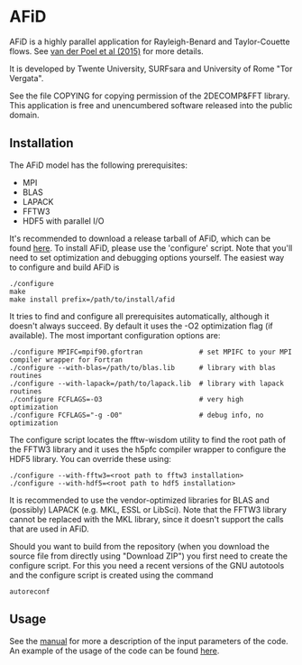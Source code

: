 AFiD
====
AFiD is a highly parallel application for Rayleigh-Benard and Taylor-Couette flows. 
See ​[van der Poel et al (2015)](http://dx.doi.org/10.1016/j.compfluid.2015.04.007)
for more details. 

It is developed by Twente University, SURFsara and University of Rome "Tor Vergata". 

See the file COPYING for copying permission of the 2DECOMP&FFT library.
This application is free and unencumbered software released into the public domain. 

Installation
------------
The AFiD model has the following prerequisites:

 * MPI
 * BLAS
 * LAPACK
 * FFTW3
 * HDF5 with parallel I/O 

It's recommended to download a release tarball of AFiD, which can be found ​[here](https://github.com/jdonners/afid/releases). To install AFiD, please 
use the 'configure' script. Note that you'll need to set optimization and debugging options yourself. 
The easiest way to configure and build AFiD is

```
./configure
make
make install prefix=/path/to/install/afid
```

It tries to find and configure all prerequisites automatically, although it doesn't always succeed. 
By default it uses the -O2 optimization flag (if available).
The most important configuration options are:

```
./configure MPIFC=mpif90.gfortran              # set MPIFC to your MPI compiler wrapper for Fortran
./configure --with-blas=/path/to/blas.lib      # library with blas routines
./configure --with-lapack=/path/to/lapack.lib  # library with lapack routines 
./configure FCFLAGS=-O3                        # very high optimization
./configure FCFLAGS="-g -O0"                   # debug info, no optimization
```

The configure script locates the fftw-wisdom utility to find the root path of the FFTW3 library and it uses the h5pfc compiler wrapper 
to configure the HDF5 library. You can override these using:

```
./configure --with-fftw3=<root path to fftw3 installation>
./configure --with-hdf5=<root path to hdf5 installation> 
```

It is recommended to use the vendor-optimized libraries for BLAS and (possibly) LAPACK (e.g. MKL, ESSL or LibSci). 
Note that the FFTW3 library cannot be replaced with the MKL library, since it doesn't support the calls that are used in AFiD.

Should you want to build from the repository (when you download the source file from directly using "Download ZIP") you first need to create the configure script. For this you need a recent versions of the GNU autotools and the configure script is created using the command 

```
autoreconf
```

Usage
-----
See the [manual](MANUAL.md) for more a description of the input parameters of the code. An example of the usage of the code can be found ​[here](https://github.com/jdonners/afid/tree/master/Example). 
